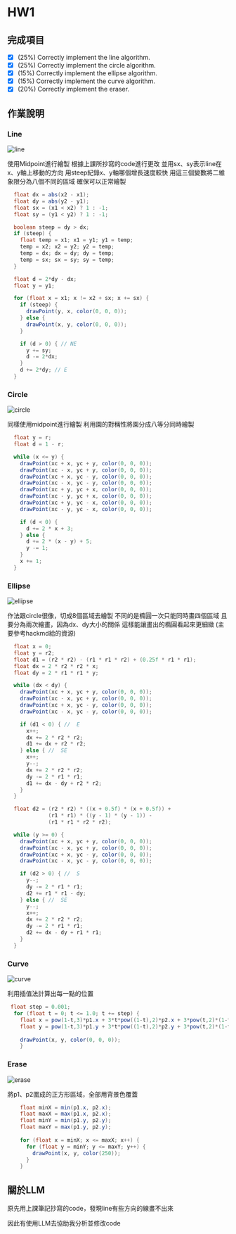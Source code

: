 # HW1
## 完成項目
- [x] (25%) Correctly implement the line algorithm.
- [x] (25%) Correctly implement the circle algorithm.
- [x] (15%) Correctly implement the ellipse algorithm.
- [x] (15%) Correctly implement the curve algorithm.
- [x] (20%) Correctly implement the eraser.

## 作業說明
### Line
![line](/HW1/image/line.gif)

使用Midpoint進行繪製
根據上課所抄寫的code進行更改
並用sx、sy表示line在x、y軸上移動的方向
用steep紀錄x、y軸哪個增長速度較快
用這三個變數將二維象限分為八個不同的區域
確保可以正常繪製

```java
  float dx = abs(x2 - x1);
  float dy = abs(y2 - y1);
  float sx = (x1 < x2) ? 1 : -1;
  float sy = (y1 < y2) ? 1 : -1;

  boolean steep = dy > dx;
  if (steep) { 
    float temp = x1; x1 = y1; y1 = temp;
    temp = x2; x2 = y2; y2 = temp;
    temp = dx; dx = dy; dy = temp;
    temp = sx; sx = sy; sy = temp;
  }

  float d = 2*dy - dx; 
  float y = y1;

  for (float x = x1; x != x2 + sx; x += sx) {
    if (steep) {
      drawPoint(y, x, color(0, 0, 0)); 
    } else {
      drawPoint(x, y, color(0, 0, 0));
    }

    if (d > 0) { // NE
      y += sy;
      d -= 2*dx;
    }
    d += 2*dy; // E
  }
```

### Circle
![circle](/HW1/image/circle.gif)

同樣使用midpoint進行繪製
利用園的對稱性將園分成八等分同時繪製

```java
  float y = r;
  float d = 1 - r;  

  while (x <= y) {
    drawPoint(xc + x, yc + y, color(0, 0, 0));
    drawPoint(xc - x, yc + y, color(0, 0, 0));
    drawPoint(xc + x, yc - y, color(0, 0, 0));
    drawPoint(xc - x, yc - y, color(0, 0, 0));
    drawPoint(xc + y, yc + x, color(0, 0, 0));
    drawPoint(xc - y, yc + x, color(0, 0, 0));
    drawPoint(xc + y, yc - x, color(0, 0, 0));
    drawPoint(xc - y, yc - x, color(0, 0, 0));

    if (d < 0) {
      d += 2 * x + 3;
    } else {
      d += 2 * (x - y) + 5;
      y -= 1;
    }
    x += 1;
  }    
```
### Ellipse
![eliipse](/HW1/image/ellipse.gif)

作法跟circle很像，切成8個區域去繪製
不同的是橢圓一次只能同時畫四個區域
且要分為兩次繪畫，因為dx、dy大小的關係
這樣能讓畫出的橢圓看起來更細緻
(主要參考hackmd給的資源)
```java
  float x = 0;
  float y = r2;
  float d1 = (r2 * r2) - (r1 * r1 * r2) + (0.25f * r1 * r1);
  float dx = 2 * r2 * r2 * x;
  float dy = 2 * r1 * r1 * y;

  while (dx < dy) {
    drawPoint(xc + x, yc + y, color(0, 0, 0));
    drawPoint(xc - x, yc + y, color(0, 0, 0));
    drawPoint(xc + x, yc - y, color(0, 0, 0));
    drawPoint(xc - x, yc - y, color(0, 0, 0));

    if (d1 < 0) { //  E
      x++;
      dx += 2 * r2 * r2;
      d1 += dx + r2 * r2;
    } else { //  SE
      x++;
      y--;
      dx += 2 * r2 * r2;
      dy -= 2 * r1 * r1;
      d1 += dx - dy + r2 * r2;
    }
  }

  float d2 = (r2 * r2) * ((x + 0.5f) * (x + 0.5f)) +
             (r1 * r1) * ((y - 1) * (y - 1)) -
             (r1 * r1 * r2 * r2);

  while (y >= 0) {
    drawPoint(xc + x, yc + y, color(0, 0, 0));
    drawPoint(xc - x, yc + y, color(0, 0, 0));
    drawPoint(xc + x, yc - y, color(0, 0, 0));
    drawPoint(xc - x, yc - y, color(0, 0, 0));

    if (d2 > 0) { //  S
      y--;
      dy -= 2 * r1 * r1;
      d2 += r1 * r1 - dy;
    } else { //  SE
      y--;
      x++;
      dx += 2 * r2 * r2;
      dy -= 2 * r1 * r1;
      d2 += dx - dy + r1 * r1;
    }
  }
```
### Curve
![curve](/HW1/image/curve.gif)

利用插值法計算出每一點的位置

```java
 float step = 0.001;  
  for (float t = 0; t <= 1.0; t += step) {
    float x = pow(1-t,3)*p1.x + 3*t*pow((1-t),2)*p2.x + 3*pow(t,2)*(1-t)*p3.x+pow(t,3)*p4.x;
    float y = pow(1-t,3)*p1.y + 3*t*pow((1-t),2)*p2.y + 3*pow(t,2)*(1-t)*p3.y+pow(t,3)*p4.y;
    
    drawPoint(x, y, color(0, 0, 0));
    }
```

### Erase
![erase](/HW1/image/erase.gif)

將p1、p2圍成的正方形區域，全部用背景色覆蓋

```java
    float minX = min(p1.x, p2.x);
    float maxX = max(p1.x, p2.x);
    float minY = min(p1.y, p2.y);
    float maxY = max(p1.y, p2.y);
  
    for (float x = minX; x <= maxX; x++) {
      for (float y = minY; y <= maxY; y++) {
        drawPoint(x, y, color(250)); 
      }
    }
```

## 關於LLM
原先用上課筆記抄寫的code，發現line有些方向的線畫不出來

因此有使用LLM去協助我分析並修改code
